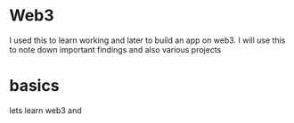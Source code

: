 # Web3
I used this to learn working and later to build an app on web3.
I will use this to note down important findings and also various projects
 # basics
 lets learn web3 and 